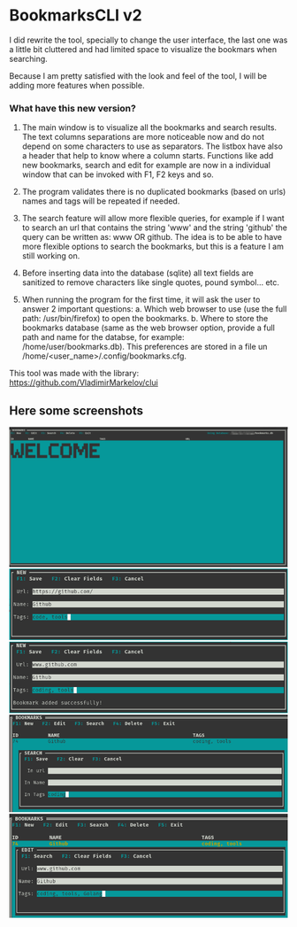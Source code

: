 # BookmarksCLI v2

I did rewrite the tool, specially to change the user interface, the last one was a little bit cluttered and had limited space to visualize the bookmars when searching.

Because I am pretty satisfied with the look and feel of the tool, I will be adding more features when possible.

### What have this new version?
1. The main window is to visualize all the bookmarks and search results. The text columns separations are more noticeable now and do not depend on some
characters to use as separators. The listbox have also a header that help to know where a column starts.
Functions like add new bookmarks, search and edit for example are now in a individual window that can be invoked with F1, F2 keys and so.

2. The program validates there is no duplicated bookmarks (based on urls) names and tags will be repeated if needed.
3. The search feature will allow more flexible queries, for example if I want to search an url that contains the string 'www' and the string 'github' the query can be written as: www OR github.
The idea is to be able to have more flexible options to search the bookmarks, but this is a feature I am still working on.
4. Before inserting data into the database (sqlite) all text fields are sanitized to remove characters like single quotes, pound symbol... etc.
5. When running the program for the first time, it will ask the user to answer 2 important questions:
   a. Which web browser to use (use the full path: /usr/bin/firefox) to open the bookmarks.
   b. Where to store the bookmarks database (same as the web browser option, provide a full path and name for the databse, for example: /home/user/bookmarks.db). This preferences are stored in a file un /home/<user_name>/.config/bookmarks.cfg.

This tool was made with the library: https://github.com/VladimirMarkelov/clui 

## Here some screenshots

<img src="Pictures/mainWindow.png">
<img src="Pictures/NewBookmark.png">
<img src="Pictures/NewBookmark2.png">
<img src="Pictures/searchBookmark.png">
<img src="Pictures/editBookmark.png">


